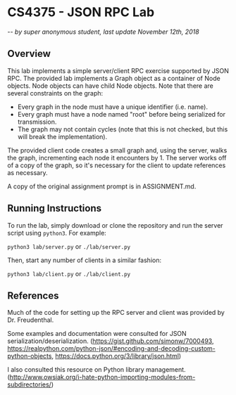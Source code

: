 # CS4375 - JSON RPC Lab
--
*by super anonymous student, last update November 12th, 2018*
## Overview
This lab implements a simple server/client RPC exercise supported by JSON RPC. The provided lab implements a Graph object as a container of Node objects. Node objects can have child Node objects. Note that there are several constraints on the graph:

* Every graph in the node must have a unique identifier (i.e. name).
* Every graph must have a node named "root" before being serialized for transmission.
* The graph may not contain cycles (note that this is not checked, but this will break the implementation).

The provided client code creates a small graph and, using the server, walks the graph, incrementing each node it encounters by 1. The server works off of a copy of the graph, so it's necessary for the client to update references as necessary.

A copy of the original assignment prompt is in ASSIGNMENT.md.

## Running Instructions
To run the lab, simply download or clone the repository and run the server script using `python3`. For example:

`python3 lab/server.py` or `./lab/server.py`

Then, start any number of clients in a similar fashion:

`python3 lab/client.py` or `./lab/client.py`

## References
Much of the code for setting up the RPC server and client was provided by Dr. Freudenthal.

Some examples and documentation were consulted for JSON serialization/deserialization. (https://gist.github.com/simonw/7000493, https://realpython.com/python-json/#encoding-and-decoding-custom-python-objects, https://docs.python.org/3/library/json.html)

I also consulted this resource on Python library management. (http://www.owsiak.org/i-hate-python-importing-modules-from-subdirectories/)


